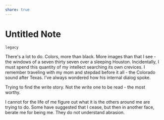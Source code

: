 ```yaml
---
share: true
---
```

# Untitled Note

`legacy`

There's a lot to do. Colors, more than black. More images than that I see - the windows of a seven thirty seven over a sleeping Houston. Incidentally, I must spend this quantity of my intellect searching its own crevices. I remember traveling with my mom and stepdad before it all - the Colorado sound after Texas. I've always wondered how his internal dialog spoke.

Trying to find the write story. Not the write one to be read - the most worthy.

I cannot for the life of me figure out what it is the others around me are trying to do. Some have suggested that I cease, but then in another face, berate me for being me. They do not understand abrasion.
